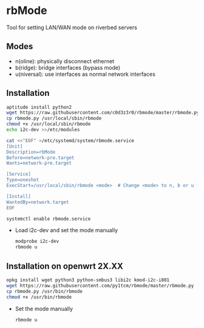 # rbMode

Tool for setting LAN/WAN mode on riverbed servers

## Modes

* n(oline): physically disconnect ethernet
* b(ridge): bridge interfaces (bypass mode)
* u(niversal): use interfaces as normal network interfaces

## Installation

~~~bash
aptitude install python2
wget https://raw.githubusercontent.com/c0d3z3r0/rbmode/master/rbmode.py
cp rbmode.py /usr/local/sbin/rbmode
chmod +x /usr/local/sbin/rbmode
echo i2c-dev >>/etc/modules

cat <<"EOF" >/etc/systemd/system/rbmode.service
[Unit]
Description=rbMode
Before=network-pre.target
Wants=network-pre.target

[Service]
Type=oneshot
ExecStart=/usr/local/sbin/rbmode <mode>  # Change <mode> to n, b or u

[Install]
WantedBy=network.target
EOF

systemctl enable rbmode.service
~~~
	
* Load i2c-dev and set the mode manually

	~~~bash
	modprobe i2c-dev
	rbmode u
	~~~

## Installation on openwrt 2X.XX

~~~bash
opkg install wget python3 python-smbus3 libi2c kmod-i2c-i801
wget https://raw.githubusercontent.com/py1tcm/rbmode/master/rbmode.py
cp rbmode.py /usr/bin/rbmode
chmod +x /usr/bin/rbmode
~~~

* Set the mode manually

	~~~bash
	rbmode u
	~~~